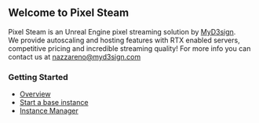 ## Welcome to Pixel Steam

Pixel Steam is an Unreal Engine pixel streaming solution by  [MyD3sign](https://myd3sign.studio/).  
We provide autoscaling and hosting features with RTX enabled servers, competitive pricing and incredible streaming quality!
For more info you can contact us at nazzareno@myd3sign.com

### Getting Started
- [Overview](https://docs.pixelsteam.net/overview)  
- [ Start a base instance](https://docs.pixelsteam.net/firstinstance)  
- [Instance Manager](https://docs.pixelsteam.net/instancemanager)


